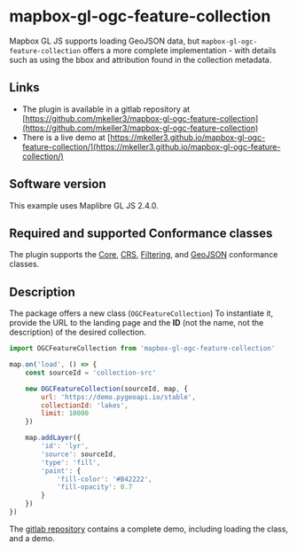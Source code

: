 # mapbox-gl-ogc-feature-collection

Mapbox GL JS supports loading GeoJSON data, but `mapbox-gl-ogc-feature-collection` offers a more complete implementation - with details such as using the bbox and attribution found in the collection metadata.

## Links

- The plugin is available in a gitlab repository at [https://github.com/mkeller3/mapbox-gl-ogc-feature-collection](https://github.com/mkeller3/mapbox-gl-ogc-feature-collection)
- There is a live demo at [https://mkeller3.github.io/mapbox-gl-ogc-feature-collection/](https://mkeller3.github.io/mapbox-gl-ogc-feature-collection/)

## Software version

This example uses Maplibre GL JS 2.4.0.

## Required and supported Conformance classes

The plugin supports the [Core](http://www.opengis.net/spec/ogcapi-features-1/1.0/conf/core), [CRS](https://docs.ogc.org/DRAFTS/18-058r1.html), [Filtering](https://docs.ogc.org/DRAFTS/19-079r1.html), and [GeoJSON](http://www.opengis.net/spec/ogcapi-features-1/1.0/conf/geojson) conformance classes.

## Description

The package offers a new class (`OGCFeatureCollection`) To instantiate it, provide the URL to the landing page and the **ID** (not the name, not the description) of the desired collection.

```javascript
import OGCFeatureCollection from 'mapbox-gl-ogc-feature-collection'

map.on('load', () => {
    const sourceId = 'collection-src'

    new OGCFeatureCollection(sourceId, map, {
        url: 'https://demo.pygeoapi.io/stable',
        collectionId: 'lakes',
        limit: 10000
    })

    map.addLayer({
        'id': 'lyr',
        'source': sourceId,
        'type': 'fill',
        'paint': {
            'fill-color': '#B42222',
            'fill-opacity': 0.7
        }
    })
})
```

The [gitlab repository](https://github.com/mkeller3/mapbox-gl-ogc-feature-collection) contains a complete demo, including loading the class, and a demo.
